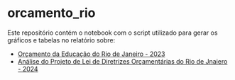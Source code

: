 # orcamento_rio

Este repositório contém o notebook com o script utilizado para gerar os gráficos e tabelas no relatório sobre:  
* [Orçamento da Educação do Rio de Janeiro - 2023](https://potent-newsstand-e19.notion.site/Educa-o-An-lise-Or-ament-ria-38b29d1ee53a49a1a66190d932f2f2e9#41269ae067054ad2a505871ffd8110a6)  
* [Análise do Projeto de Lei de Diretrizes Orçamentárias do Rio de Jnaiero - 2024](https://potent-newsstand-e19.notion.site/LDO-2024-9d6190888d214beeb8b24c3b3d0d8e59)  
